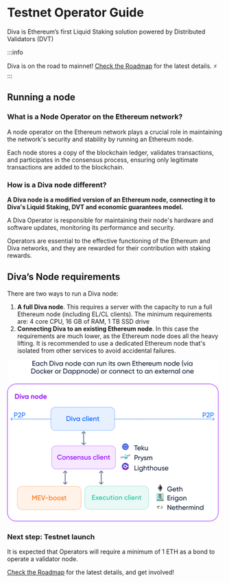 # Testnet Operator Guide

Diva is Ethereum’s first Liquid Staking solution powered by Distributed Validators (DVT)

:::info

Diva is on the road to mainnet! [Check the Roadmap](roadmap) for the latest details. ⚡️
:::

## Running a node

### What is a Node Operator on the Ethereum network?

A node operator on the Ethereum network plays a crucial role in maintaining the network's security and stability by running an Ethereum node.

Each node stores a copy of the blockchain ledger, validates transactions, and participates in the consensus process, ensuring only legitimate transactions are added to the blockchain.


### How is a Diva node different?

**A Diva node is a modified version of an Ethereum node, connecting it to Diva's Liquid Staking, DVT and economic guarantees model.**

A Diva Operator is responsible for maintaining their node's hardware and software updates, monitoring its performance and security.

Operators are essential to the effective functioning of the Ethereum and Diva networks, and they are rewarded for their contribution with staking rewards.

## Diva’s Node requirements

There are two ways to run a Diva node:

1. **A full Diva node**. This requires a server with the capacity to run a full Ethereum node (including EL/CL clients). The minimum requirements are: 4 core CPU, 16 GB of RAM, 1 TB SSD drive
2. **Connecting Diva to an existing Ethereum node**. In this case the requirements are much lower, as the Ethereum node does all the heavy lifting. It is recommended to use a dedicated Ethereum node that's isolated from other services to avoid accidental failures.

<div style={{textAlign: 'center'}}>

![How to run a Diva node](img/how-to-run-node.png)
</div>

### Next step: Testnet launch

It is expected that Operators will require a minimum of 1 ETH as a bond to operate a validator node.

[Check the Roadmap](roadmap) for the latest details, and get involved!

